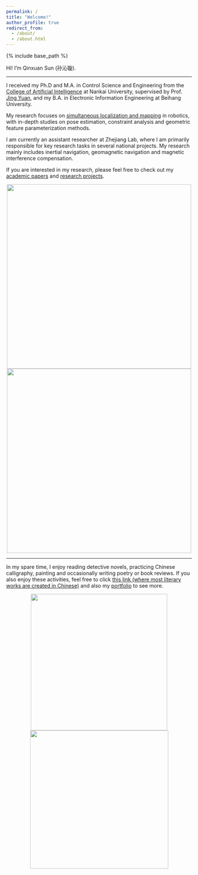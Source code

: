 ```yaml
---
permalink: /
title: "Welcome!"
author_profile: true
redirect_from: 
  - /about/
  - /about.html
---
```


{% include base_path %}


Hi! I’m Qinxuan Sun (孙沁璇). 

<hr>

I received my Ph.D and M.A. in Control Science and Engineering from the [College of Artificial Intelligence](https://ai.nankai.edu.cn/) at Nankai University, supervised by Prof. [Jing Yuan](https://ai.nankai.edu.cn/info/1033/4199.htm), and my B.A. in Electronic Information Engineering at Beihang University. 

My research focuses on [simultaneous localization and mapping](https://en.wikipedia.org/wiki/Simultaneous_localization_and_mapping) in robotics, with in-depth studies on pose estimation, constraint analysis and geometric feature parameterization methods.

I am currently an assistant researcher at Zhejiang Lab, where I am primarily responsible for key research tasks in several national projects. My research mainly includes inertial navigation, geomagnetic navigation and magnetic interference compensation.

If you are interested in my research, please feel free to check out my [academic papers](https://sunqinxuan.github.io/publications/) and [research projects](https://sunqinxuan.github.io/projects/).

<center class="half">
    <img src="https://sunqinxuan.github.io/images/projects-2020-08-10-img1.png" width="500"/><img src="https://sunqinxuan.github.io/images/projects-2020-08-10-img2.png" width="500"/>
</center>

<hr>

In my spare time, I enjoy reading detective novels, practicing Chinese calligraphy, painting and occasionally writing poetry or book reviews. If you also enjoy these activities, feel free to click [this link (where most literary works are created in Chinese)](https://sunqinxuan.github.io/literature/) and also my [portfolio](https://sunqinxuan.github.io/portfolio/) to see more.

<center class="half">
    <img src="http://sunqinxuan.github.io/images/portfolio-2024-01-20-dingfengbo.jpg" width="370"/><img src="http://sunqinxuan.github.io/images/portfolio-2020-07-22.jpg" width="375"/>
</center>



